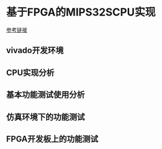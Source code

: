 # 基于FPGA的MIPS32SCPU实现

[参考链接](https://github.com/xyongcn/LoongsonCsprj2017#mips32s-cpu及外设的参考实现)

## vivado开发环境

## CPU实现分析

## 基本功能测试使用分析

## 仿真环境下的功能测试

## FPGA开发板上的功能测试



